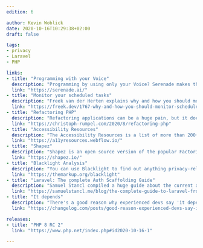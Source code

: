 ```yaml
---
edition: 6

author: Kevin Woblick
date: 2020-10-16T10:29:38+02:00
draft: false

tags:
- privacy
- Laravel
- PHP

links:
- title: "Programming with your Voice"
  description: "Programming by using only your Voice? Serenade makes this possible for a few programming languages, including Javascript, HTML and CSS."
  link: "https://serenade.ai/"
- title: "Monitor your scheduled tasks"
  description: "Freek van der Herten explains why and how you should monitor you scheduled tasks and jobs in Laravel applications."
  link: "https://freek.dev/1767-why-and-how-you-should-monitor-scheduled-tasks"
- title: "Refactoring PHP"
  description: "Refactoring applications can be a huge pain, but it doesn't has to be like that. Christoph Rumpel shares some tips."
  link: "https://christoph-rumpel.com/2020/8/refactoring-php"
- title: "Accessibility Resources"
  description: "The Accessibility Resources is a list of more than 200+ hand-curated accessibility tools, articles, case studies, assistive technologies and standards."
  link: "https://a11yresources.webflow.io/"
- title: "Shapez"
  description: "Shapez is an open source version of the popular Factorio game, playable in your browser."
  link: "https://shapez.io/"
- title: "Blacklight Analysis"
  description: "You can use Blacklight to find out anything privacy-related about a website, from analytics trackers to session recordings."
  link: "https://themarkup.org/blacklight"
- title: "Laravel: The complete Auth Scaffolding Guide"
  description: "Samuel Štancl compiled a huge guide about the current authentication scaffolding solutions for Laravel 8."
  link: "https://samuelstancl.me/blog/the-complete-guide-to-laravel-frontend-scaffolding/"
- title: "It depends"
  description: "There's a good reason why experienced devs say 'it depends' so often. Jerod Santo explains why."
  link: "https://changelog.com/posts/good-reason-experienced-devs-say-it-depends"

releases:
- title: "PHP 8 RC 2"
  link: "https://www.php.net/index.php#id2020-10-16-1"

---
```

